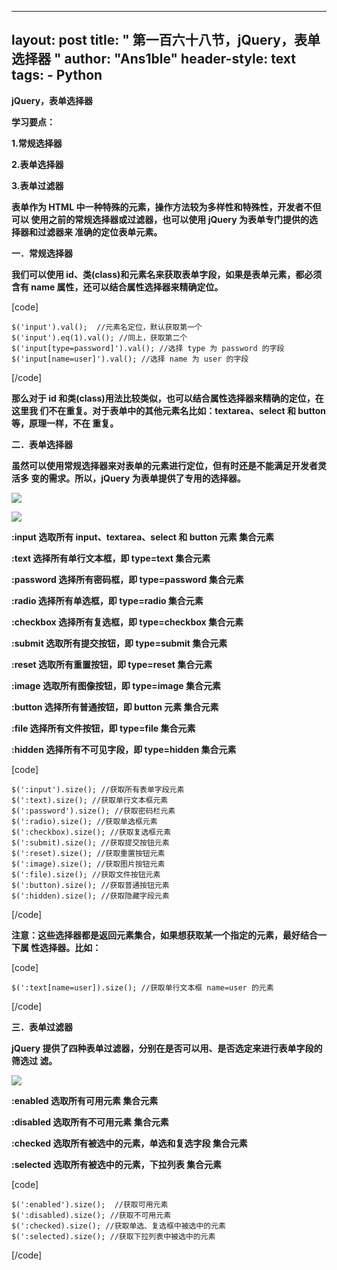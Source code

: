 
---
layout: post
title: " 第一百六十八节，jQuery，表单选择器 "
author: "Ans1ble"
header-style: text
tags:
      - Python
---


**jQuery，表单选择器**



**学习要点：**

**1.常规选择器**

**2.表单选择器**

**3.表单过滤器**



**表单作为 HTML 中一种特殊的元素，操作方法较为多样性和特殊性，开发者不但可以 使用之前的常规选择器或过滤器，也可以使用 jQuery
为表单专门提供的选择器和过滤器来 准确的定位表单元素。**



**一．常规选择器**

**我们可以使用 id、类(class)和元素名来获取表单字段，如果是表单元素，都必须含有 name 属性，还可以结合属性选择器来精确定位。**

[code]

    $('input').val();  //元素名定位，默认获取第一个
    $('input').eq(1).val(); //同上，获取第二个
    $('input[type=password]').val(); //选择 type 为 password 的字段
    $('input[name=user]').val(); //选择 name 为 user 的字段
[/code]

**那么对于 id 和类(class)用法比较类似，也可以结合属性选择器来精确的定位，在这里我
们不在重复。对于表单中的其他元素名比如：textarea、select 和 button 等，原理一样，不在 重复。**



**二．表单选择器**

**虽然可以使用常规选择器来对表单的元素进行定位，但有时还是不能满足开发者灵活多 变的需求。所以，jQuery 为表单提供了专用的选择器。**

**![](https://images2015.cnblogs.com/blog/955761/201703/955761-20170306223356953-1020990704.png)**

![](https://images2015.cnblogs.com/blog/955761/201703/955761-20170306223408469-855096840.png)

**:input 选取所有 input、textarea、select 和 button 元素 集合元素**

  
**:text 选择所有单行文本框，即 type=text 集合元素**

  
**:password 选择所有密码框，即 type=password 集合元素**

  
**:radio 选择所有单选框，即 type=radio 集合元素**

  
**:checkbox 选择所有复选框，即 type=checkbox 集合元素**

  
**:submit 选取所有提交按钮，即 type=submit 集合元素**

  
**:reset 选取所有重置按钮，即 type=reset 集合元素**

  
**:image 选取所有图像按钮，即 type=image 集合元素**

  
**:button 选择所有普通按钮，即 button 元素 集合元素**

  
**:file 选择所有文件按钮，即 type=file 集合元素**

  
**:hidden 选择所有不可见字段，即 type=hidden 集合元素**



[code]

    $(':input').size(); //获取所有表单字段元素
    $(':text).size(); //获取单行文本框元素
    $(':password').size(); //获取密码栏元素
    $(':radio).size(); //获取单选框元素
    $(':checkbox).size(); //获取复选框元素
    $(':submit).size(); //获取提交按钮元素
    $(':reset).size(); //获取重置按钮元素
    $(':image).size(); //获取图片按钮元素
    $(':file).size(); //获取文件按钮元素
    $(':button).size(); //获取普通按钮元素
    $(':hidden).size(); //获取隐藏字段元素
[/code]

**注意：这些选择器都是返回元素集合，如果想获取某一个指定的元素，最好结合一下属 性选择器。比如：**

[code]

    $(':text[name=user]).size(); //获取单行文本框 name=user 的元素
[/code]



**三．表单过滤器**

**jQuery 提供了四种表单过滤器，分别在是否可以用、是否选定来进行表单字段的筛选过 滤。**

**![](https://images2015.cnblogs.com/blog/955761/201703/955761-20170306224126906-1319490426.png)**

**:enabled 选取所有可用元素 集合元素**

  
**:disabled 选取所有不可用元素 集合元素**

  
**:checked 选取所有被选中的元素，单选和复选字段 集合元素**

  
**:selected 选取所有被选中的元素，下拉列表 集合元素**

[code]

    $(':enabled').size();  //获取可用元素
    $(':disabled).size(); //获取不可用元素
    $(':checked).size(); //获取单选、复选框中被选中的元素
    $(':selected).size(); //获取下拉列表中被选中的元素
[/code]



